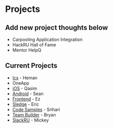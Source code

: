 # Projects

## Add new project thoughts below

* Carpooling Application Integration
* HackRU Hall of Fame
* Mentor HelpQ                        


## Current Projects

*  [lcs](https://github.com/HackRU/lcs) - Heman
*  OneApp
  *  [iOS](https://github.com/HackRU/one-app-ios) - Qasim
  * [Android](https://github.com/HackRU/one-app/tree/Android) - Sean
* [Frontend](https://github.com/HackRU/frontend) - Ez
*  [Sledge](https://github.com/HackRU/sledge) - Eric
*  [Code Samples](https://github.com/HackRU/starter-pack) - Srihari
*  [Team Builder](https://github.com/HackRU/teamRU) - Bryan
*  [SlackRU](https://github.com/HackRU/slackRU) - Mickey
 
